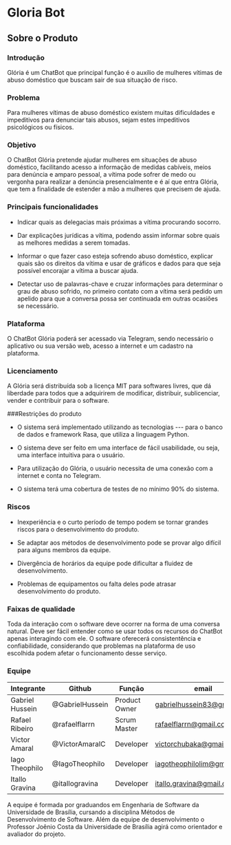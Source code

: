 
# Gloria Bot

## Sobre o Produto

### Introdução

Glória é um ChatBot que principal função é o auxílio de mulheres vítimas de abuso doméstico que buscam sair de sua situação de risco.

### Problema

Para mulheres vítimas de abuso doméstico existem muitas dificuldades e impeditivos para denunciar tais abusos, sejam estes impeditivos psicológicos ou físicos.

### Objetivo

O ChatBot Glória pretende ajudar mulheres em situações de abuso doméstico, facilitando acesso a informação de medidas cabíveis, meios para denúncia e amparo pessoal, a vítima pode sofrer de medo ou vergonha para realizar a denúncia presencialmente e é aí que entra Glória, que tem a finalidade de estender a mão a mulheres que precisem de ajuda.

### Principais funcionalidades

   - Indicar quais as delegacias mais próximas a vítima procurando socorro.

   - Dar explicações jurídicas a vítima, podendo assim informar sobre quais as melhores medidas a serem tomadas.

   - Informar o que fazer caso esteja sofrendo abuso doméstico, explicar quais são os direitos da vítima e usar de gráficos e dados para que seja possível encorajar a vítima a buscar ajuda.

   - Detectar uso de palavras-chave e cruzar informações para determinar o grau de abuso sofrido, no primeiro contato com a vítima será pedido um apelido para que a conversa possa ser continuada em outras ocasiões se necessário.

### Plataforma

O ChatBot Glória poderá ser acessado via Telegram, sendo necessário o aplicativo ou sua versão web, acesso a internet e um cadastro na plataforma.

### Licenciamento

A Glória será distribuída sob a licença MIT para softwares livres, que dá liberdade para todos que a adquirirem de modificar, distribuir, sublicenciar, vender e contribuir para o software.

###Restrições do produto

   - O sistema será implementado utilizando as tecnologias --- para o banco de dados e framework Rasa, que utiliza a linguagem Python.

   - O sistema deve ser feito em uma interface de fácil usabilidade, ou seja, uma interface intuitiva para o usuário.

   - Para utilização do Glória, o usuário necessita de uma conexão com a internet e conta no Telegram.

   - O sistema terá uma cobertura de testes de no mínimo 90% do sistema.

### Riscos

   - Inexperiência e o curto período de tempo podem se tornar grandes riscos para o desenvolvimento do produto.

   - Se adaptar aos métodos de desenvolvimento pode se provar algo difícil para alguns membros da equipe.

   - Divergência de horários da equipe pode dificultar a fluidez de desenvolvimento.

   - Problemas de equipamentos ou falta deles pode atrasar desenvolvimento do produto.

### Faixas de qualidade

Toda da interação com o software deve ocorrer na forma de uma conversa natural. Deve ser fácil entender como se usar todos os recursos do ChatBot apenas interagindo com ele. O software oferecerá consistentência e confiabilidade, considerando que problemas na plataforma de uso escolhida podem afetar o funcionamento desse serviço.

### Equipe

**Integrante** | **Github** | **Função** | **email** 
---------------|------------|------------|-----------
Gabriel Hussein| @GabrielHussein | Product Owner | gabrielhussein83@gmail.com
Rafael Ribeiro| @rafaelflarrn | Scrum Master | rafaelflarrn@gmail.com
Victor Amaral | @VictorAmaralC | Developer | victorchubaka@gmail.com
Iago Theophilo | @IagoTheophilo | Developer | iagotheophilolim@gmail.com
Itallo Gravina | @itallogravina | Developer | itallo.gravina@gmail.com

A equipe é formada por graduandos em Engenharia de Software da Universidade de Brasília, cursando a disciplina Métodos de Desenvolvimento de Software. Além da equipe de desenvolvimento o Professor Joênio Costa da Universidade de Brasília agirá como orientador e avaliador do projeto.
